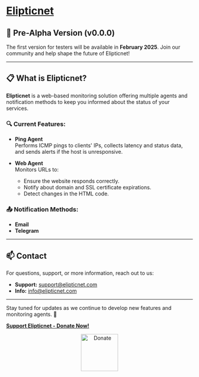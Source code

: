 #  [Elipticnet](http://elipticnet.com/)



## 🚀 Pre-Alpha Version (v0.0.0)

The first version for testers will be available in **February 2025**. Join our community and help shape the future of Elipticnet!

---

## 📋 What is Elipticnet?

**Elipticnet** is a web-based monitoring solution offering multiple agents and notification methods to keep you informed about the status of your services.

### 🔍 Current Features:

- **Ping Agent**  
  Performs ICMP pings to clients' IPs, collects latency and status data, and sends alerts if the host is unresponsive.

- **Web Agent**  
  Monitors URLs to:
  - Ensure the website responds correctly.
  - Notify about domain and SSL certificate expirations.
  - Detect changes in the HTML code.

### 📤 Notification Methods:
- **Email**  
- **Telegram**

---

## 📫 Contact

For questions, support, or more information, reach out to us:  
- **Support:** [support@elipticnet.com](mailto:support@elipticnet.com)  
- **Info:** [info@elipticnet.com](mailto:info@elipticnet.com)

---

Stay tuned for updates as we continue to develop new features and monitoring agents. 🎉

[**Support Elipticnet - Donate Now!**](https://www.paypal.com/donate/?hosted_button_id=64KQFFAMZABMU)

<p align="center">
  <a href="https://www.paypal.com/donate/?hosted_button_id=64KQFFAMZABMU">
    <img src="https://www.paypalobjects.com/en_US/i/btn/btn_donate_LG.gif" alt="Donate" width="100" />
  </a>
</p>

